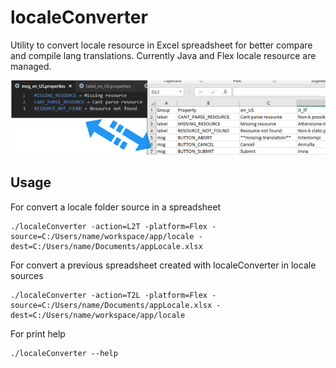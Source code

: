 # localeConverter
Utility to convert locale resource in Excel spreadsheet for better compare and compile lang translations.
Currently Java and Flex locale resource are managed.

![locale converter image](/localeConverter-image.png)

## Usage
For convert a locale folder source in a spreadsheet
```
./localeConverter -action=L2T -platform=Flex -source=C:/Users/name/workspace/app/locale -dest=C:/Users/name/Documents/appLocale.xlsx
```

For convert a previous spreadsheet created with localeConverter in locale sources
```
./localeConverter -action=T2L -platform=Flex -source=C:/Users/name/Documents/appLocale.xlsx -dest=C:/Users/name/workspace/app/locale
```
For print help
```
./localeConverter --help
```
